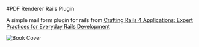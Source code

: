 #PDF Renderer Rails Plugin

A simple mail form plugin for rails from [Crafting Rails 4 Applications: Expert Practices for Everyday Rails Development](http://www.amazon.com/Crafting-Rails-Applications-Practices-Development/dp/1937785556)

![Book Cover](http://ecx.images-amazon.com/images/I/51ZXC4cdrPL._SX415_BO1,204,203,200_.jpg "Book Cover")
